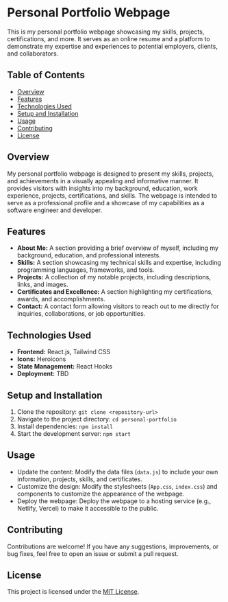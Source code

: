 # Personal Portfolio Webpage

This is my personal portfolio webpage showcasing my skills, projects, certifications, and more. It serves as an online resume and a platform to demonstrate my expertise and experiences to potential employers, clients, and collaborators.

## Table of Contents

- [Overview](#overview)
- [Features](#features)
- [Technologies Used](#technologies-used)
- [Setup and Installation](#setup-and-installation)
- [Usage](#usage)
- [Contributing](#contributing)
- [License](#license)

## Overview

My personal portfolio webpage is designed to present my skills, projects, and achievements in a visually appealing and informative manner. It provides visitors with insights into my background, education, work experience, projects, certifications, and skills. The webpage is intended to serve as a professional profile and a showcase of my capabilities as a software engineer and developer.

## Features

- **About Me:** A section providing a brief overview of myself, including my background, education, and professional interests.
- **Skills:** A section showcasing my technical skills and expertise, including programming languages, frameworks, and tools.
- **Projects:** A collection of my notable projects, including descriptions, links, and images.
- **Certificates and Excellence:** A section highlighting my certifications, awards, and accomplishments.
- **Contact:** A contact form allowing visitors to reach out to me directly for inquiries, collaborations, or job opportunities.

## Technologies Used

- **Frontend:** React.js, Tailwind CSS
- **Icons:** Heroicons
- **State Management:** React Hooks
- **Deployment:** TBD 

## Setup and Installation

1. Clone the repository: `git clone <repository-url>`
2. Navigate to the project directory: `cd personal-portfolio`
3. Install dependencies: `npm install`
4. Start the development server: `npm start`

## Usage

- Update the content: Modify the data files (`data.js`) to include your own information, projects, skills, and certificates.
- Customize the design: Modify the stylesheets (`App.css`, `index.css`) and components to customize the appearance of the webpage.
- Deploy the webpage: Deploy the webpage to a hosting service (e.g., Netlify, Vercel) to make it accessible to the public.

## Contributing

Contributions are welcome! If you have any suggestions, improvements, or bug fixes, feel free to open an issue or submit a pull request.

## License

This project is licensed under the [MIT License](LICENSE).
